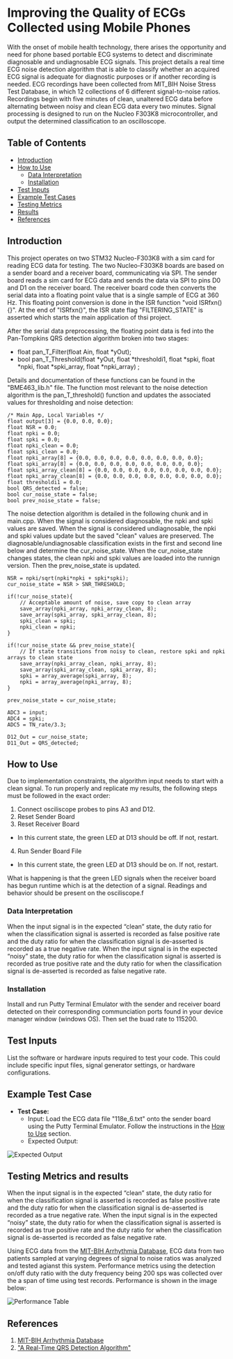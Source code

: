 # Improving the Quality of ECGs Collected using Mobile Phones

With the onset of mobile health technology, there arises the opportunity and need for phone based portable ECG systems to detect and discriminate diagnosable and undiagnosable ECG signals. This project details a real time ECG noise detection algorithm that is able to classify whether an acquired ECG signal is adequate for diagnostic purposes or if another recording is needed. ECG recordings have been collected from MIT_BIH Noise Stress Test Database, in which 12 collections of 6 different signal-to-noise ratios. Recordings begin with five minutes of clean, unaltered ECG data before alternating between noisy and clean ECG data every two minutes. Signal processing is designed to run on the Nucleo F303K8 microcontroller, and output the determined classification to an oscilloscope.   

## Table of Contents

- [Introduction](#introduction)
- [How to Use](#how-to-use)
  - [Data Interpretation](#data-interpretation)
  - [Installation](#installation)
- [Test Inputs](#test-inputs)
- [Example Test Cases](#example-test-cases)
- [Testing Metrics](#testing-metrics)
- [Results](#results)
- [References](#references)

## Introduction

This project operates on two STM32 Nucleo-F303K8 with a sim card for reading ECG data for testing.  The two Nucleo-F303K8 boards are based on a sender board and a receiver board, communicating via SPI. The sender board reads a sim card for ECG data and sends the data via SPI to pins D0 and D1 on the receiver board. The receiver board code then converts the serial data into a floating point value that is a single sample of ECG at 360 Hz. This floating point conversion is done in the ISR function "void ISRfxn(){}". At the end of "ISRfxn()", the ISR state flag "FILTERING_STATE" is asserted which starts the main application of thsi project.

After the serial data preprocessing, the floating point data is fed into the Pan-Tompkins QRS detection algorithm broken into two stages:
- float pan_T_Filter(float Ain, float *yOut);
- bool pan_T_Threshold(float *yOut, float *thresholdi1, float *spki, float *npki, float *spki_array, float *npki_array) ;

Details and documentation of these functions can be found in the "BME463_lib.h" file. The function most relevant to the noise detection algorithm is the pan_T_threshold() function and updates the associated values for thresholding and noise detection:

    /* Main App, Local Variables */ 
    float output[3] = {0.0, 0.0, 0.0};
    float NSR = 0.0;
    float npki = 0.0;
    float spki = 0.0;
    float npki_clean = 0.0;
    float spki_clean = 0.0;
    float npki_array[8] = {0.0, 0.0, 0.0, 0.0, 0.0, 0.0, 0.0, 0.0};
    float spki_array[8] = {0.0, 0.0, 0.0, 0.0, 0.0, 0.0, 0.0, 0.0};
    float spki_array_clean[8] = {0.0, 0.0, 0.0, 0.0, 0.0, 0.0, 0.0, 0.0};
    float npki_array_clean[8] = {0.0, 0.0, 0.0, 0.0, 0.0, 0.0, 0.0, 0.0};
    float thresholdi1 = 0.0;
    bool QRS_detected = false;
    bool cur_noise_state = false;
    bool prev_noise_state = false;

The noise detection algorithm is detailed in the following chunk and in main.cpp. When the signal is considered diagnosable, the npki and spki values are saved. When the signal is considered undiagnosable, the npki and spki values update but the saved "clean" values are preserved. The diagnosable/undiagnosable classification exists in the first and second line below and determine the cur_noise_state. When the cur_noise_state changes states, the clean npki and spki values are loaded into the runnign version. Then the prev_noise_state is updated. 

    NSR = npki/sqrt(npki*npki + spki*spki);
    cur_noise_state = NSR > SNR_THRESHOLD;
    
    if(!cur_noise_state){
        // Acceptable amount of noise, save copy to clean array
        save_array(npki_array, npki_array_clean, 8);
        save_array(spki_array, spki_array_clean, 8);
        spki_clean = spki;
        npki_clean = npki;
    }          
    
    if(!cur_noise_state && prev_noise_state){    
        // If state transitions from noisy to clean, restore spki and npki arrays to clean state 
        save_array(npki_array_clean, npki_array, 8);
        save_array(spki_array_clean, spki_array, 8);
        spki = array_average(spki_array, 8);
        npki = array_average(npki_array, 8);
    }
    
    prev_noise_state = cur_noise_state;
    
    ADC3 = input; 
    ADC4 = spki;
    ADC5 = TN_rate/3.3;
  
    D12_Out = cur_noise_state;
    D11_Out = QRS_detected;

  

## How to Use
Due to implementation constraints, the algorithm input needs to start with a clean signal. To run properly and replicate my results, the following steps must be followed in the exact order:
1) Connect osciliscope probes to pins A3 and D12.
2) Reset Sender Board
3) Reset Receiver Board
- In this current state, the green LED at D13 should be off. If not, restart.
4) Run Sender Board File
- In this current state, the green LED at D13 should be on. If not, restart.

What is happening is that the green LED signals when the receiver board has begun runtime which is at the detection of a signal. Readings and behavior should be present on the osciliscope.f

### Data Interpretation

When the input signal is in the expected “clean” state, the duty ratio for when the classification signal is asserted is recorded as false positive rate and the duty ratio for when the classification signal is de-asserted is recorded as a true negative rate. When the input signal is in the expected “noisy” state, the duty ratio for when the classification signal is asserted is recorded as true positive rate and the duty ratio for when the classification signal is de-asserted is recorded as false negative rate.

### Installation
Install and run Putty Terminal Emulator with the sender and receiver board detected on their corresponding communciation ports found in your device manager window (windows OS). Then set the buad rate to 115200.

## Test Inputs

List the software or hardware inputs required to test your code. This could include specific input files, signal generator settings, or hardware configurations.

## Example Test Case

- **Test Case:**
  - Input: Load the ECG data file "118e_6.txt" onto the sender board using the Putty Terminal Emulator. Follow the instructions in the [How to Use](#how-to-use) section.
  - Expected Output:

![Expected Output](./118e-6%20FPR.png "Expected Output")

## Testing Metrics and results

When the input signal is in the expected “clean” state, the duty ratio for when the classification signal is asserted is recorded as false positive rate and the duty ratio for when the classification signal is de-asserted is recorded as a true negative rate. When the input signal is in the expected “noisy” state, the duty ratio for when the classification signal is asserted is recorded as true positive rate and the duty ratio for when the classification signal is de-asserted is recorded as false negative rate.

Using ECG data from the <a href="https://physionet.org/content/mitdb/1.0.0/">MIT-BIH Arrhythmia Database</a>, ECG data from two patients sampled at varying degrees of signal to noise ratios was analyzed and tested agianst this system. Performance metrics using the detection on/off duty ratio with the duty frequency being 200 sps was collected over the a span of time using test records. Performance is shown in the image below:

![Performance Table](./performance_chart.png "Performance Table")

## References
1) <a href="https://physionet.org/content/mitdb/1.0.0/">MIT-BIH Arrhythmia Database</a>
2) <a href="https://www.robots.ox.ac.uk/~gari/teaching/cdt/A3/readings/ECG/Pan+Tompkins.pdf"> "A Real-Time QRS Detection Algorithm"</a>